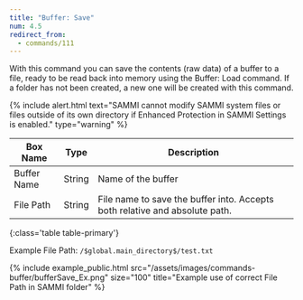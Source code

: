 ```yaml
---
title: "Buffer: Save"
num: 4.5
redirect_from:
  - commands/111
---
```


With this command you can save the contents (raw data) of a buffer to a file, ready to be read back into memory using the Buffer: Load command. If a folder has not been created, a new one will be created with this command.

{% include alert.html text="SAMMI cannot modify SAMMI system files or files outside of its own directory if Enhanced Protection in SAMMI Settings is enabled." type="warning" %} 

| Box Name | Type | Description | 
|-------|--------|--------
|Buffer Name	|String	| Name of the buffer
|File Path| String| File name to save the buffer into. Accepts both relative and absolute path. |
{:class='table table-primary'}

Example File Path: `/$global.main_directory$/test.txt`

{% include example_public.html src="/assets/images/commands-buffer/bufferSave_Ex.png" size="100" title="Example use of correct File Path in SAMMI folder" %}  

